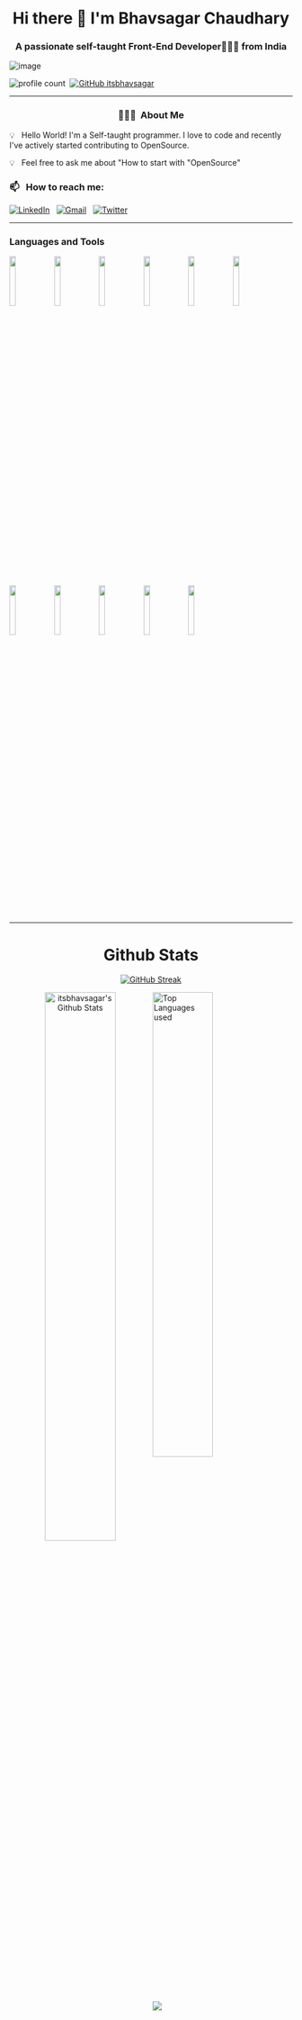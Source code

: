 <h1 align="center"> Hi there 👋 I'm Bhavsagar Chaudhary</h1>

<h3 align="center"> A passionate self-taught Front-End Developer🧑🏻‍💻 from India</h3>



<p align="center">
 
![image](https://user-images.githubusercontent.com/61057666/169029838-74df663d-2e62-4d77-bdff-b43f7d63f00f.png)

</p>

![profile count](https://komarev.com/ghpvc/?username=itsbhavsagar&color=red)&nbsp;
[![GitHub itsbhavsagar](https://img.shields.io/github/followers/itsbhavsagar?label=follow&style=social)](https://github.com/itsbhavsagar)&nbsp;

<hr>

<h3 align="center"> 👨🏻‍💻 &nbsp;About Me </h3>

💡 &nbsp; Hello World! I'm a Self-taught programmer. I love to code and recently I've actively started contributing to OpenSource. 

💡 &nbsp; Feel free to ask me about "How to start with "OpenSource"


### 📫 &nbsp; How to reach me:

<a href="https://www.linkedin.com/in/itsbhavsagar/"><img alt="LinkedIn" src="https://img.shields.io/badge/linkedin%20-%230077B5.svg?&style=flat&logo=linkedin&logoColor=white"/></a> &nbsp;
<a href="mailto:bhavsagar92@gmail.com"><img alt="Gmail" src="https://img.shields.io/badge/Gmail-D14836?style=flat&logo=gmail&logoColor=white" /></a> &nbsp;
<a href="https://twitter.com/ItsBhavSagar"><img alt="Twitter" src="https://img.shields.io/badge/twitter%20-%230077B5.svg?&style=flat&logo=twitter&logoColor=white"/></a> &nbsp;

<hr>

### Languages and Tools

<p>
 
 <code><img width="15%" src="https://www.vectorlogo.zone/logos/reactjs/reactjs-ar21.svg"></code>
 <code><img width="15%" src="https://www.vectorlogo.zone/logos/javascript/javascript-horizontal.svg"></code>
 <code><img width="15%" src="https://www.vectorlogo.zone/logos/typescriptlang/typescriptlang-ar21.svg"></code>
 <code><img width="15%" src="https://www.vectorlogo.zone/logos/w3_html5/w3_html5-ar21.svg"></code>
 <code><img width="15%" src="https://www.vectorlogo.zone/logos/w3_css/w3_css-ar21.svg"></code>
 <code><img width="15%" src="https://www.vectorlogo.zone/logos/tailwindcss/tailwindcss-ar21.svg"></code>
 <code><img width="15%" src="https://www.vectorlogo.zone/logos/python/python-ar21.svg"></code>
 <code><img width="15%" src="https://www.vectorlogo.zone/logos/java/java-ar21.svg"></code>
 <code><img width="15%" src="https://www.vectorlogo.zone/logos/getbootstrap/getbootstrap-ar21.svg"></code>
 <code><img width="15%" src="https://www.vectorlogo.zone/logos/mysql/mysql-ar21.svg"></code>
 <code><img width="15%" src="https://www.vectorlogo.zone/logos/git-scm/git-scm-ar21.svg"></code>
 
 
 -----
  
</p>

 <h1 align="center">Github Stats</h1>

<div align="center">
 
 [![GitHub Streak](https://streak-stats.demolab.com?user=itsbhavsagar&theme=tokyonight)](https://git.io/streak-stats)
 
<img align="left" alt="itsbhavsagar's Github Stats" src="https://github-readme-stats.vercel.app/api?username=itsbhavsagar&&show_icons=true&theme=dark" width="50%" />

</div>


<img alt="Top Languages used" src="https://github-readme-stats.vercel.app/api/top-langs/?username=itsbhavsagar&layout=compact&theme=dark" width="46%" />
<br>
<img src="https://activity-graph.herokuapp.com/graph?username=itsbhavsagar&theme=xcode">



